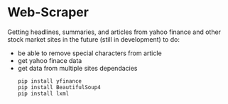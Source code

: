 # Web-Scraper
Getting headlines, summaries, and articles from yahoo finance and other stock market sites in the future
(still in development)
to do: 
  - be able to remove special characters from article
  - get yahoo finace data
  - get data from multiple sites
dependacies
	```
	pip install yfinance
	pip install BeautifulSoup4
	pip install lxml
	```
